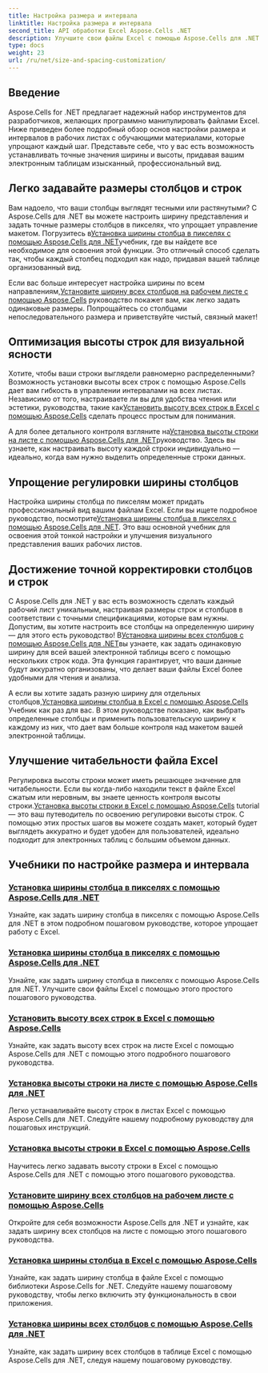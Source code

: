 ```yaml
---
title: Настройка размера и интервала
linktitle: Настройка размера и интервала
second_title: API обработки Excel Aspose.Cells .NET
description: Улучшите свои файлы Excel с помощью Aspose.Cells для .NET. Откройте для себя простые руководства по настройке размера и интервалов, установке ширины столбцов и высоты строк без усилий.
type: docs
weight: 23
url: /ru/net/size-and-spacing-customization/
---
```

## Введение

Aspose.Cells for .NET предлагает надежный набор инструментов для разработчиков, желающих программно манипулировать файлами Excel. Ниже приведен более подробный обзор основ настройки размера и интервалов в рабочих листах с обучающими материалами, которые упрощают каждый шаг. Представьте себе, что у вас есть возможность устанавливать точные значения ширины и высоты, придавая вашим электронным таблицам изысканный, профессиональный вид.

## Легко задавайте размеры столбцов и строк

 Вам надоело, что ваши столбцы выглядят тесными или растянутыми? С Aspose.Cells для .NET вы можете настроить ширину представления и задать точные размеры столбцов в пикселях, что упрощает управление макетом. Погрузитесь в[Установка ширины столбца в пикселях с помощью Aspose.Cells для .NET](./setting-column-view-width/)учебник, где вы найдете все необходимое для освоения этой функции. Это отличный способ сделать так, чтобы каждый столбец подходил как надо, придавая вашей таблице организованный вид.

 Если вас больше интересует настройка ширины по всем направлениям,[Установите ширину всех столбцов на рабочем листе с помощью Aspose.Cells](./setting-width-of-all-columns-in-worksheet/) руководство покажет вам, как легко задать одинаковые размеры. Попрощайтесь со столбцами непоследовательного размера и приветствуйте чистый, связный макет!

## Оптимизация высоты строк для визуальной ясности

 Хотите, чтобы ваши строки выглядели равномерно распределенными? Возможность установки высоты всех строк с помощью Aspose.Cells дает вам гибкость в управлении интервалами на всех листах. Независимо от того, настраиваете ли вы для удобства чтения или эстетики, руководства, такие как[Установить высоту всех строк в Excel с помощью Aspose.Cells](./setting-height-of-all-rows/) сделать процесс простым для понимания.

 А для более детального контроля взгляните на[Установка высоты строки на листе с помощью Aspose.Cells для .NET](./setting-height-of-all-rows-in-worksheet/)руководство. Здесь вы узнаете, как настраивать высоту каждой строки индивидуально — идеально, когда вам нужно выделить определенные строки данных.

## Упрощение регулировки ширины столбцов

 Настройка ширины столбца по пикселям может придать профессиональный вид вашим файлам Excel. Если вы ищете подробное руководство, посмотрите[Установка ширины столбца в пикселях с помощью Aspose.Cells для .NET](./setting-column-width/). Это ваш основной учебник для освоения этой тонкой настройки и улучшения визуального представления ваших рабочих листов.

## Достижение точной корректировки столбцов и строк

 С Aspose.Cells для .NET у вас есть возможность сделать каждый рабочий лист уникальным, настраивая размеры строк и столбцов в соответствии с точными спецификациями, которые вам нужны. Допустим, вы хотите настроить все столбцы на определенную ширину — для этого есть руководство! В[Установка ширины всех столбцов с помощью Aspose.Cells для .NET](./setting-width-of-all-columns/)вы узнаете, как задать одинаковую ширину для всей вашей электронной таблицы всего с помощью нескольких строк кода. Эта функция гарантирует, что ваши данные будут аккуратно организованы, что делает ваши файлы Excel более удобными для чтения и анализа.

 А если вы хотите задать разную ширину для отдельных столбцов,[Установка ширины столбца в Excel с помощью Aspose.Cells](./setting-width-of-column/) Учебник как раз для вас. В этом руководстве показано, как выбрать определенные столбцы и применить пользовательскую ширину к каждому из них, что дает вам больше контроля над макетом вашей электронной таблицы. 

## Улучшение читабельности файла Excel

 Регулировка высоты строки может иметь решающее значение для читабельности. Если вы когда-либо находили текст в файле Excel сжатым или неровным, вы знаете ценность контроля высоты строки.[Установка высоты строки в Excel с помощью Aspose.Cells](./setting-height-of-row/) tutorial — это ваш путеводитель по освоению регулировки высоты строк. С помощью этих простых шагов вы можете создать макет, который будет выглядеть аккуратно и будет удобен для пользователей, идеально подходит для электронных таблиц с большим объемом данных.

## Учебники по настройке размера и интервала
### [Установка ширины столбца в пикселях с помощью Aspose.Cells для .NET](./setting-column-view-width/)
Узнайте, как задать ширину столбца в пикселях с помощью Aspose.Cells для .NET в этом подробном пошаговом руководстве, которое упрощает работу с Excel.
### [Установка ширины столбца в пикселях с помощью Aspose.Cells для .NET](./setting-column-width/)
Узнайте, как задать ширину столбца в пикселях с помощью Aspose.Cells для .NET. Улучшите свои файлы Excel с помощью этого простого пошагового руководства.
### [Установить высоту всех строк в Excel с помощью Aspose.Cells](./setting-height-of-all-rows/)
Узнайте, как задать высоту всех строк на листе Excel с помощью Aspose.Cells для .NET с помощью этого подробного пошагового руководства.
### [Установка высоты строки на листе с помощью Aspose.Cells для .NET](./setting-height-of-all-rows-in-worksheet/)
Легко устанавливайте высоту строк в листах Excel с помощью Aspose.Cells для .NET. Следуйте нашему подробному руководству для пошаговых инструкций.
### [Установка высоты строки в Excel с помощью Aspose.Cells](./setting-height-of-row/)
Научитесь легко задавать высоту строки в Excel с помощью Aspose.Cells для .NET с помощью этого пошагового руководства.
### [Установите ширину всех столбцов на рабочем листе с помощью Aspose.Cells](./setting-width-of-all-columns-in-worksheet/)
Откройте для себя возможности Aspose.Cells для .NET и узнайте, как задать ширину всех столбцов на листе с помощью этого пошагового руководства.
### [Установка ширины столбца в Excel с помощью Aspose.Cells](./setting-width-of-column/)
Узнайте, как задать ширину столбца в файле Excel с помощью библиотеки Aspose.Cells for .NET. Следуйте нашему пошаговому руководству, чтобы легко включить эту функциональность в свои приложения.
### [Установка ширины всех столбцов с помощью Aspose.Cells для .NET](./setting-width-of-all-columns/)
Узнайте, как задать ширину всех столбцов в таблице Excel с помощью Aspose.Cells для .NET, следуя нашему пошаговому руководству.